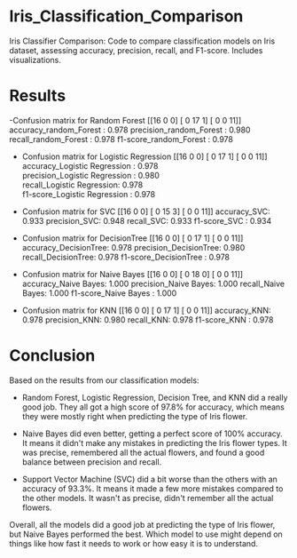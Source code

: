 # Iris_Classification_Comparison

Iris Classifier Comparison: Code to compare classification models on Iris dataset, assessing accuracy, precision, recall, and F1-score. Includes visualizations.

# Results

-Confusion matrix for Random Forest
[[16  0  0]
    [ 0 17  1]
    [ 0  0 11]]
accuracy_random_Forest : 0.978
precision_random_Forest : 0.980
recall_random_Forest : 0.978
f1-score_random_Forest : 0.978

- Confusion matrix for Logistic Regression
  [[16  0  0]
  [ 0 17  1]
  [ 0  0 11]]
  accuracy_Logistic Regression : 0.978  
   precision_Logistic Regression : 0.980  
   recall_Logistic Regression: 0.978  
   f1-score_Logistic Regression : 0.978

- Confusion matrix for SVC
  [[16  0  0]
  [ 0 15  3]
  [ 0  0 11]]
  accuracy_SVC: 0.933
  precision_SVC: 0.948
  recall_SVC: 0.933
  f1-score_SVC : 0.934

- Confusion matrix for DecisionTree
  [[16  0  0]
  [ 0 17  1]
  [ 0  0 11]]
  accuracy_DecisionTree: 0.978
  precision_DecisionTree: 0.980
  recall_DecisionTree: 0.978
  f1-score_DecisionTree : 0.978

- Confusion matrix for Naive Bayes
  [[16  0  0]
  [ 0 18  0]
  [ 0  0 11]]
  accuracy_Naive Bayes: 1.000
  precision_Naive Bayes: 1.000
  recall_Naive Bayes: 1.000
  f1-score_Naive Bayes : 1.000

- Confusion matrix for KNN
  [[16  0  0]
  [ 0 17  1]
  [ 0  0 11]]
  accuracy_KNN: 0.978
  precision_KNN: 0.980
  recall_KNN: 0.978
  f1-score_KNN : 0.978

# Conclusion

Based on the results from our classification models:

- Random Forest, Logistic Regression, Decision Tree, and KNN did a really good job. They all got a high score of 97.8% for accuracy, which means they were mostly right when predicting the type of Iris flower.

- Naive Bayes did even better, getting a perfect score of 100% accuracy. It means it didn't make any mistakes in predicting the Iris flower types. It was precise, remembered all the actual flowers, and found a good balance between precision and recall.

- Support Vector Machine (SVC) did a bit worse than the others with an accuracy of 93.3%. It means it made a few more mistakes compared to the other models. It wasn't as precise, didn't remember all the actual flowers.

Overall, all the models did a good job at predicting the type of Iris flower, but Naive Bayes performed the best. Which model to use might depend on things like how fast it needs to work or how easy it is to understand.
